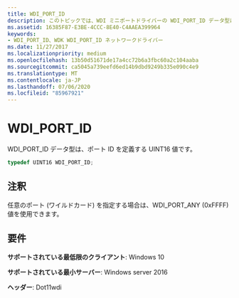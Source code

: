 ```yaml
---
title: WDI_PORT_ID
description: このトピックでは、WDI ミニポートドライバーの WDI_PORT_ID データ型について説明します。
ms.assetid: 16385F87-E3BE-4CCC-8E40-C4AAEA399964
keywords:
- WDI_PORT_ID、WDK WDI_PORT_ID ネットワークドライバー
ms.date: 11/27/2017
ms.localizationpriority: medium
ms.openlocfilehash: 13b50d51671de17a4cc72b6a3fbc60a2c104aaba
ms.sourcegitcommit: ca5045a739eefd6ed14b9dbd9249b335e090c4e9
ms.translationtype: MT
ms.contentlocale: ja-JP
ms.lasthandoff: 07/06/2020
ms.locfileid: "85967921"
---
```

# <a name="wdi_port_id"></a>WDI_PORT_ID

WDI_PORT_ID データ型は、ポート ID を定義する UINT16 値です。

```c++
typedef UINT16 WDI_PORT_ID;
```

## <a name="remarks"></a>注釈

任意のポート (ワイルドカード) を指定する場合は、WDI_PORT_ANY (0xFFFF) 値を使用できます。

## <a name="requirements"></a>要件

**サポートされている最低限のクライアント**: Windows 10

**サポートされている最小サーバー**: Windows server 2016

**ヘッダー**: Dot11wdi


